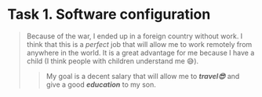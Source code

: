# Task 1. Software configuration
> Because of the war, I ended up in a foreign country without work. I think that this is a *perfect* job that will allow me to work remotely from anywhere in the world. It is a great advantage for me because I have a child (I think people with children understand me 😅). 
>> My goal is a decent salary that will allow me to ___travel😎___ and give a good ___education___ to my son.